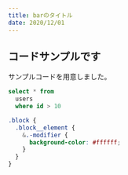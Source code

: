 ```yaml
---
title: barのタイトル
date: 2020/12/01
---
```


## コードサンプルです

サンプルコードを用意しました。

```sql
select * from
  users
  where id > 10
```

```scss
.block {
  .block__element {
    &.-modifier {
      background-color: #ffffff;
    }
  }
}
```